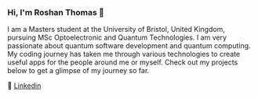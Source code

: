 ### Hi, I'm Roshan Thomas :wave: 

I am a Masters student at the University of Bristol, United Kingdom, pursuing MSc Optoelectronic and Quantum Technologies. I am very passionate about quantum software development and quantum computing. My coding journey has taken me through various technologies to create useful apps for the people around me or myself. Check out my projects below to get a glimpse of my journey so far.

:necktie: [Linkedin](https://www.linkedin.com/in/roshan-sunil-thomas/) 



